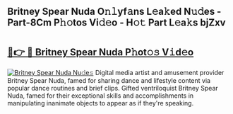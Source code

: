 ## Britney Spear Nuda O𝚗𝚕yf𝚊ns L𝚎a𝚔ed N𝚞𝚍es - Part-8Cm P𝚑𝚘tos Vi𝚍𝚎o - H𝚘𝚝 Part L𝚎a𝚔s bjZxv

# <h2><a href="http://kfe4fqh.oniu.top/?m=Britney+Spear+Nuda">🔗👉 🔴 Britney Spear Nuda P𝚑ot𝚘𝚜 V𝚒d𝚎o</a></h2>

[![Britney Spear Nuda Nu𝚍e𝚜](https://i.imgur.com/0qMVB7G.gif)](http://kfe4fqh.oniu.top/?m=Britney+Spear+Nuda)
Digital media artist and amusement provider Britney Spear Nuda, famed for sharing dance and lifestyle content via popular dance routines and brief clips. Gifted ventriloquist Britney Spear Nuda, famed for their exceptional skills and accomplishments in manipulating inanimate objects to appear as if they're speaking.  
